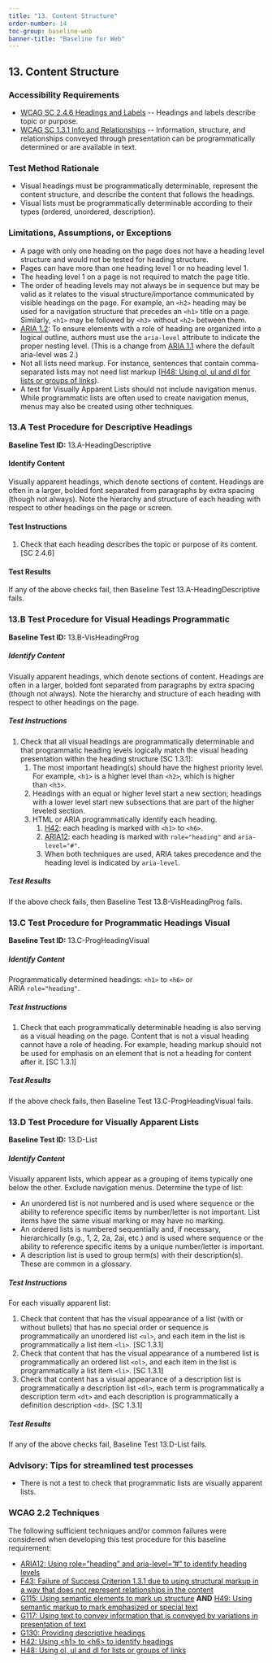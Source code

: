 ```yaml
---
title: "13. Content Structure"
order-number: 14
toc-group: baseline-web
banner-title: "Baseline for Web"
---
```

## 13. Content Structure

### Accessibility Requirements

-   [WCAG SC 2.4.6 Headings and Labels](https://www.w3.org/WAI/WCAG22/Understanding/headings-and-labels) -- Headings and labels describe topic or purpose.
-   [WCAG SC 1.3.1 Info and Relationships](https://www.w3.org/WAI/WCAG22/Understanding/info-and-relationships) -- Information, structure, and relationships conveyed through presentation can be programmatically determined or are available in text.

### Test Method Rationale

-   Visual headings must be programmatically determinable, represent the content structure, and describe the content that follows the headings.
-   Visual lists must be programmatically determinable according to their types (ordered, unordered, description).

### Limitations, Assumptions, or Exceptions

-   A page with only one heading on the page does not have a heading level structure and would not be tested for heading structure.
-   Pages can have more than one heading level 1 or no heading level 1.
-   The heading level 1 on a page is not required to match the page title.
-   The order of heading levels may not always be in sequence but may be valid as it relates to the visual structure/importance communicated by visible headings on the page. For example, an `<h2>` heading may be used for a navigation structure that precedes an `<h1>` title on a page. Similarly, `<h1>` may be followed by `<h3>` without `<h2>` between them.
-   [ARIA 1.2](https://www.w3.org/TR/wai-aria-1.2/#heading): To ensure elements with a role of heading are organized into a logical outline, authors must use the `aria-level` attribute to indicate the proper nesting level. (This is a change from [ARIA 1.1](https://www.w3.org/TR/wai-aria-1.1/#heading) where the default aria-level was 2.)
-   Not all lists need markup. For instance, sentences that contain comma-separated lists may not need list markup ([H48: Using ol, ul and dl for lists or groups of links](https://www.w3.org/WAI/WCAG22/Techniques/html/H48)).
-   A test for Visually Apparent Lists should not include navigation menus. While programmatic lists are often used to create navigation menus, menus may also be created using other techniques. 

### 13.A Test Procedure for Descriptive Headings

**Baseline Test ID:** 13.A-HeadingDescriptive
#### Identify Content
<p id="13aIC">Visually apparent headings, which denote sections of content. Headings are often in a larger, bolded font separated from paragraphs by extra spacing (though not always). Note the hierarchy and structure of each heading with respect to other headings on the page or screen.</p>

#### Test Instructions
<ol id="13aTI">
    <li id="13aTI-1">Check that each heading describes the topic or purpose of its content. [SC 2.4.6]</li>
</ol>

#### Test Results
<p id="13aTR">If any of the above checks fail, then Baseline Test 13.A-HeadingDescriptive fails.</p>

### 13.B Test Procedure for Visual Headings Programmatic   

**Baseline Test ID:** 13.B-VisHeadingProg
##### Identify Content
<p id="13bIC">Visually apparent headings, which denote sections of content. Headings are often in a larger, bolded font separated from paragraphs by extra spacing (though not always). Note the hierarchy and structure of each heading with respect to other headings on the page.</p>

##### Test Instructions
<ol id="13bTI">
    <li id="13bTI-1">Check that all visual headings are programmatically determinable and that programmatic heading levels logically match the visual heading presentation within the heading structure [SC 1.3.1]:
        <ol>
            <li id="13bTI-1a">The most important heading(s) should have the highest priority level. For example, <code>&lt;h1&gt;</code> is a higher level than <code>&lt;h2&gt;</code>, which is higher than <code>&lt;h3&gt;</code>.</li>
            <li id="13bTI-1b">Headings with an equal or higher level start a new section; headings with a lower level start new subsections that are part of the higher leveled section.</li>
            <li id="13bTI-1c">HTML or ARIA programmatically identify each heading. 
            <ol>
                <li><a href="https://www.w3.org/WAI/WCAG22/Techniques/html/H42" target="_blank" rel="noopener">H42</a>: each heading is marked with <code>&lt;h1&gt;</code> to <code>&lt;h6&gt;</code>.</li>
                <li><a href="https://www.w3.org/WAI/WCAG22/Techniques/aria/ARIA12" target="_blank" rel="noopener">ARIA12</a>: each heading is marked with <code>role="heading"</code> and <code>aria-level="#"</code>. </li>
                <li>When both techniques are used, ARIA takes precedence and the heading level is indicated by <code>aria-level</code>.</li>
            </ol></li>
        </ol></li>
</ol>

##### Test Results
<p id="13bTR">If the above check fails, then Baseline Test 13.B-VisHeadingProg fails.</p>

### 13.C Test Procedure for Programmatic Headings Visual

**Baseline Test ID:** 13.C-ProgHeadingVisual
##### Identify Content
<p id="13cIC">Programmatically determined headings: <code>&lt;h1&gt;</code> to <code>&lt;h6&gt;</code> or ARIA <code>role="heading"</code>.</p>

##### Test Instructions
<ol id="13cTI">
    <li id="13cTI-1">Check that each programmatically determinable heading is also serving as a visual heading on the page. Content that is not a visual heading cannot have a role of heading. For example, heading markup should not be used for emphasis on an element that is not a heading for content after it. [SC 1.3.1]</li>
</ol>

##### Test Results
<p id="13cTR">If the above check fails, then Baseline Test 13.C-ProgHeadingVisual fails.</p>

### 13.D Test Procedure for Visually Apparent Lists

**Baseline Test ID:** 13.D-List
##### Identify Content
<p id="13dIC">Visually apparent lists, which appear as a grouping of items typically one below the other. Exclude navigation menus. Determine the type of list: 
    <ul>
        <li>An unordered list is not numbered and is used where sequence or the ability to reference specific items by number/letter is not important. List items have the same visual marking or may have no marking. </li>
        <li>An ordered lists is numbered sequentially and, if necessary, hierarchically (e.g., 1, 2, 2a, 2ai, etc.) and is used where sequence or the ability to reference specific items by a unique number/letter is important.</li>
        <li>A description list is used to group term(s) with their description(s). These are common in a glossary.</li>
    </ul>
</p>

##### Test Instructions
For each visually apparent list:
<ol id="13dTI">
    <li id="13dTI-1">Check that content that has the visual appearance of a list (with or without bullets) that has no special order or sequence is programmatically an unordered list <code>&lt;ul&gt;</code>, and each item in the list is programmatically a list item <code>&lt;li&gt;</code>. [SC 1.3.1]</li>
    <li id="13dTI-2">Check that content that has the visual appearance of a numbered list is programmatically an ordered list <code>&lt;ol&gt;</code>, and each item in the list is programmatically a list item <code>&lt;li&gt;</code>. [SC 1.3.1]</li>
    <li id="13dTI-3">Check that content has a visual appearance of a description list is programmatically a description list <code>&lt;dl&gt;</code>, each term is programmatically a description term <code>&lt;dt&gt;</code> and each description is programmatically a definition description <code>&lt;dd&gt;</code>. [SC 1.3.1]</li>
</ol>

##### Test Results
<p id="13dTR">If any of the above checks fail, Baseline Test 13.D-List fails.</p>

### Advisory: Tips for streamlined test processes
- There is not a test to check that programmatic lists are visually apparent lists. 

### WCAG 2.2 Techniques

The following sufficient techniques and/or common failures were considered when developing this test procedure for this baseline requirement:

-   [ARIA12: Using role=”heading” and aria-level=”\#” to identify heading levels](https://www.w3.org/WAI/WCAG22/Techniques/aria/ARIA12)
-   [F43: Failure of Success Criterion 1.3.1 due to using structural markup in a way that does not represent relationships in the content](https://www.w3.org/WAI/WCAG21/Techniques/failures/F43.html)
-   [G115: Using semantic elements to mark up structure](https://www.w3.org/WAI/WCAG22/Techniques/general/G115) **AND** [H49: Using semantic markup to mark emphasized or special text](https://www.w3.org/WAI/WCAG22/Techniques/html/H49)
-   [G117: Using text to convey information that is conveyed by variations in presentation of text](https://www.w3.org/WAI/WCAG22/Techniques/general/G117)
-   [G130: Providing descriptive headings](https://www.w3.org/WAI/WCAG22/Techniques/general/G130)
-   [H42: Using &lt;h1&gt; to &lt;h6&gt; to identify headings](https://www.w3.org/WAI/WCAG22/Techniques/html/H42)
-   [H48: Using ol, ul and dl for lists or groups of links](https://www.w3.org/WAI/WCAG22/Techniques/html/H48)
